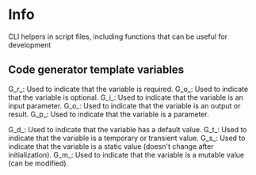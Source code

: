 # Info

CLI helpers in script files, including functions that can be useful for development


## Code generator template variables
G_r_: Used to indicate that the variable is required.
G_o_: Used to indicate that the variable is optional.
G_i_: Used to indicate that the variable is an input parameter.
G_o_: Used to indicate that the variable is an output or result.
G_p_: Used to indicate that the variable is a parameter.

G_d_: Used to indicate that the variable has a default value.
G_t_: Used to indicate that the variable is a temporary or transient value.
G_s_: Used to indicate that the variable is a static value (doesn't change after initialization).
G_m_: Used to indicate that the variable is a mutable value (can be modified).
